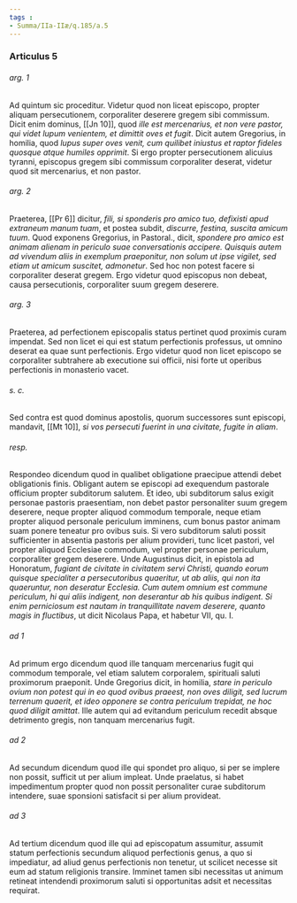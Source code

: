 ```yaml
---
tags : 
- Summa/IIa-IIæ/q.185/a.5
---
```


### Articulus 5

###### arg. 1
Ad quintum sic proceditur. Videtur quod non liceat episcopo, propter aliquam persecutionem, corporaliter deserere gregem sibi commissum. Dicit enim dominus, [[Jn 10]], quod *ille est mercenarius, et non vere pastor, qui videt lupum venientem, et dimittit oves et fugit*. Dicit autem Gregorius, in homilia, quod *lupus super oves venit, cum quilibet iniustus et raptor fideles quosque atque humiles opprimit*. Si ergo propter persecutionem alicuius tyranni, episcopus gregem sibi commissum corporaliter deserat, videtur quod sit mercenarius, et non pastor.

###### arg. 2
Praeterea, [[Pr 6]] dicitur, *fili, si sponderis pro amico tuo, defixisti apud extraneum manum tuam*, et postea subdit, *discurre, festina, suscita amicum tuum*. Quod exponens Gregorius, in Pastoral., dicit, *spondere pro amico est animam alienam in periculo suae conversationis accipere. Quisquis autem ad vivendum aliis in exemplum praeponitur, non solum ut ipse vigilet, sed etiam ut amicum suscitet, admonetur*. Sed hoc non potest facere si corporaliter deserat gregem. Ergo videtur quod episcopus non debeat, causa persecutionis, corporaliter suum gregem deserere.

###### arg. 3
Praeterea, ad perfectionem episcopalis status pertinet quod proximis curam impendat. Sed non licet ei qui est statum perfectionis professus, ut omnino deserat ea quae sunt perfectionis. Ergo videtur quod non licet episcopo se corporaliter subtrahere ab executione sui officii, nisi forte ut operibus perfectionis in monasterio vacet.

###### s. c.
Sed contra est quod dominus apostolis, quorum successores sunt episcopi, mandavit, [[Mt 10]], *si vos persecuti fuerint in una civitate, fugite in aliam*.

###### resp.
Respondeo dicendum quod in qualibet obligatione praecipue attendi debet obligationis finis. Obligant autem se episcopi ad exequendum pastorale officium propter subditorum salutem. Et ideo, ubi subditorum salus exigit personae pastoris praesentiam, non debet pastor personaliter suum gregem deserere, neque propter aliquod commodum temporale, neque etiam propter aliquod personale periculum imminens, cum bonus pastor animam suam ponere teneatur pro ovibus suis. Si vero subditorum saluti possit sufficienter in absentia pastoris per alium provideri, tunc licet pastori, vel propter aliquod Ecclesiae commodum, vel propter personae periculum, corporaliter gregem deserere. Unde Augustinus dicit, in epistola ad Honoratum, *fugiant de civitate in civitatem servi Christi, quando eorum quisque specialiter a persecutoribus quaeritur, ut ab aliis, qui non ita quaeruntur, non deseratur Ecclesia. Cum autem omnium est commune periculum, hi qui aliis indigent, non deserantur ab his quibus indigent. Si enim perniciosum est nautam in tranquillitate navem deserere, quanto magis in fluctibus*, ut dicit Nicolaus Papa, et habetur VII, qu. I.

###### ad 1
Ad primum ergo dicendum quod ille tanquam mercenarius fugit qui commodum temporale, vel etiam salutem corporalem, spirituali saluti proximorum praeponit. Unde Gregorius dicit, in homilia, *stare in periculo ovium non potest qui in eo quod ovibus praeest, non oves diligit, sed lucrum terrenum quaerit, et ideo opponere se contra periculum trepidat, ne hoc quod diligit amittat*. Ille autem qui ad evitandum periculum recedit absque detrimento gregis, non tanquam mercenarius fugit.

###### ad 2
Ad secundum dicendum quod ille qui spondet pro aliquo, si per se implere non possit, sufficit ut per alium impleat. Unde praelatus, si habet impedimentum propter quod non possit personaliter curae subditorum intendere, suae sponsioni satisfacit si per alium provideat.

###### ad 3
Ad tertium dicendum quod ille qui ad episcopatum assumitur, assumit statum perfectionis secundum aliquod perfectionis genus, a quo si impediatur, ad aliud genus perfectionis non tenetur, ut scilicet necesse sit eum ad statum religionis transire. Imminet tamen sibi necessitas ut animum retineat intendendi proximorum saluti si opportunitas adsit et necessitas requirat.

